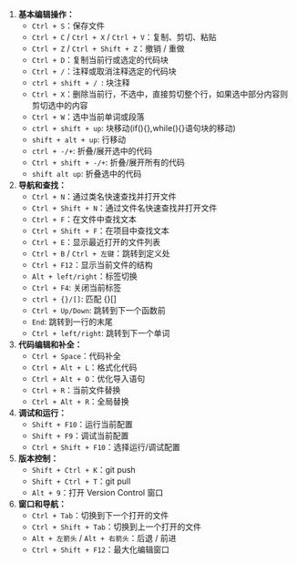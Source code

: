 1. **基本编辑操作：**
   - `Ctrl + S`：保存文件
   - `Ctrl + C` / `Ctrl + X` / `Ctrl + V`：复制、剪切、粘贴
   - `Ctrl + Z` / `Ctrl + Shift + Z`：撤销 / 重做
   - `Ctrl + D`：复制当前行或选定的代码块
   - `Ctrl + /`：注释或取消注释选定的代码块
   - `ctrl + shift + / `:  块注释
   - `Ctrl + X`：删除当前行，不选中，直接剪切整个行，如果选中部分内容则剪切选中的内容
   - `Ctrl + W`：选中当前单词或段落
   - `ctrl + shift + up`:  块移动(if(){},while(){}语句块的移动)
   - `shift + alt + up`:  行移动
   - `ctrl + -/+`: 折叠/展开选中的代码
   - `Ctrl + shift + -/+`: 折叠/展开所有的代码
   - `shift alt up`: 折叠选中的代码
2. **导航和查找：**
   - `Ctrl + N`：通过类名快速查找并打开文件
   - `Ctrl + Shift + N`：通过文件名快速查找并打开文件
   - `Ctrl + F`：在文件中查找文本
   - `Ctrl + Shift + F`：在项目中查找文本
   - `Ctrl + E`：显示最近打开的文件列表
   - `Ctrl + B` / `Ctrl + 左键`：跳转到定义处
   - `Ctrl + F12`：显示当前文件的结构
   - `Alt + left/right`：标签切换
   - `Ctrl + F4`: 关闭当前标签
   -  `ctrl + {}/[]`: 匹配 {}[]
   - `Ctrl + Up/Down`: 跳转到下一个函数前
   - `End`: 跳转到一行的末尾
   - `Ctrl + left/right`: 跳转到下一个单词
3. **代码编辑和补全：**
   - `Ctrl + Space`：代码补全
   - `Ctrl + Alt + L`：格式化代码
   - `Ctrl + Alt + O`：优化导入语句
   - `Ctrl + R`：当前文件替换
   - `Ctrl + Alt + R`：全局替换
4. **调试和运行：**
   - `Shift + F10`：运行当前配置
   - `Shift + F9`：调试当前配置
   - `Ctrl + Shift + F10`：选择运行/调试配置
5. **版本控制：**
   - `Shift + Ctrl + K`：git push
   - `Shift + Ctrl + T`：git pull
   - `Alt + 9`：打开 Version Control 窗口
6. **窗口和导航：**
   - `Ctrl + Tab`：切换到下一个打开的文件
   - `Ctrl + Shift + Tab`：切换到上一个打开的文件
   - `Alt + 左箭头` / `Alt + 右箭头`：后退 / 前进
   - `Ctrl + Shift + F12`：最大化编辑窗口